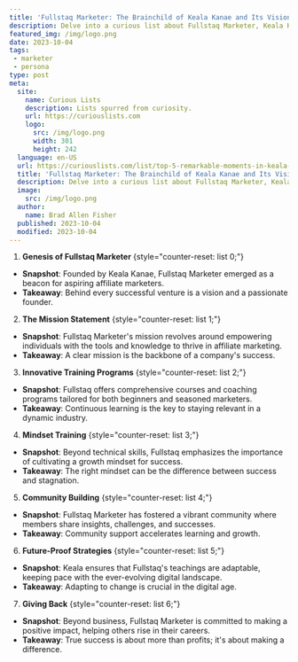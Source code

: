 ```yaml
---
title: 'Fullstaq Marketer: The Brainchild of Keala Kanae and Its Vision'
description: Delve into a curious list about Fullstaq Marketer, Keala Kanae's innovative venture. Explore the company's mission, vision, and its transformative impact on affiliate marketing!
featured_img: /img/logo.png
date: 2023-10-04
tags:
 - marketer
 - persona
type: post
meta:
  site:
    name: Curious Lists
    description: Lists spurred from curiosity.
    url: https://curiouslists.com
    logo:
      src: /img/logo.png
      width: 301
      height: 242
  language: en-US
  url: https://curiouslists.com/list/top-5-remarkable-moments-in-keala-kanaes-journey-from-coffee-barista-to-entrepreneurial-success
  title: 'Fullstaq Marketer: The Brainchild of Keala Kanae and Its Vision'
  description: Delve into a curious list about Fullstaq Marketer, Keala Kanae's innovative venture. Explore the company's mission, vision, and its transformative impact on affiliate marketing!
  image:
    src: /img/logo.png
  author:
    name: Brad Allen Fisher
  published: 2023-10-04
  modified: 2023-10-04
---
```


1. **Genesis of Fullstaq Marketer** {style="counter-reset: list 0;"}
  - **Snapshot**: Founded by Keala Kanae, Fullstaq Marketer emerged as a beacon for aspiring affiliate marketers.
  - **Takeaway**: Behind every successful venture is a vision and a passionate founder.

2. **The Mission Statement** {style="counter-reset: list 1;"}
  - **Snapshot**: Fullstaq Marketer's mission revolves around empowering individuals with the tools and knowledge to thrive in affiliate marketing.
  - **Takeaway**: A clear mission is the backbone of a company's success.

3. **Innovative Training Programs** {style="counter-reset: list 2;"}
  - **Snapshot**: Fullstaq offers comprehensive courses and coaching programs tailored for both beginners and seasoned marketers.
  - **Takeaway**: Continuous learning is the key to staying relevant in a dynamic industry.

4. **Mindset Training** {style="counter-reset: list 3;"}
  - **Snapshot**: Beyond technical skills, Fullstaq emphasizes the importance of cultivating a growth mindset for success.
  - **Takeaway**: The right mindset can be the difference between success and stagnation.

5. **Community Building** {style="counter-reset: list 4;"}
  - **Snapshot**: Fullstaq Marketer has fostered a vibrant community where members share insights, challenges, and successes.
  - **Takeaway**: Community support accelerates learning and growth.

6. **Future-Proof Strategies** {style="counter-reset: list 5;"}
  - **Snapshot**: Keala ensures that Fullstaq's teachings are adaptable, keeping pace with the ever-evolving digital landscape.
  - **Takeaway**: Adapting to change is crucial in the digital age.

7. **Giving Back** {style="counter-reset: list 6;"}
  - **Snapshot**: Beyond business, Fullstaq Marketer is committed to making a positive impact, helping others rise in their careers.
  - **Takeaway**: True success is about more than profits; it's about making a difference.